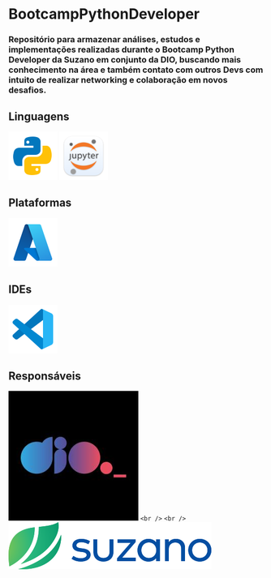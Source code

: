 # BootcampPythonDeveloper

### Repositório para armazenar análises, estudos e implementações realizadas durante o Bootcamp Python Developer da Suzano em conjunto da DIO, buscando mais conhecimento na área e também contato com outros Devs com intuito de realizar networking e colaboração em novos desafios.


## Linguagens

![](./assets/icons8-python-96.png)
![](./assets/jupyter_app_icon_161280.png)
<br />
## Plataformas
![](./assets/icons8-azure-96.png)
<br />
## IDEs
![](./assets/icons8-visual-studio-code-96.png)
<br />
## Responsáveis
![](./assets/DIO.jpg)
`<br />`
`<br />`
![](./assets/suzano-logo-8.png)

